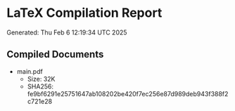 # LaTeX Compilation Report
Generated: Thu Feb  6 12:19:34 UTC 2025
## Compiled Documents
- main.pdf
  - Size: 32K
  - SHA256: fe9bf6291e25751647ab108202be420f7ec256e87d989deb943f388f2c721e28
